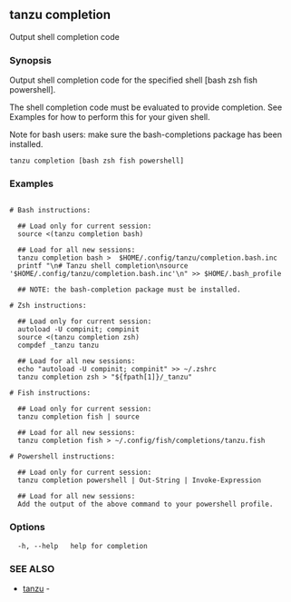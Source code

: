## tanzu completion

Output shell completion code

### Synopsis


Output shell completion code for the specified shell [bash zsh fish powershell].

The shell completion code must be evaluated to provide completion. See Examples
for how to perform this for your given shell.

Note for bash users: make sure the bash-completions package has been installed.

```
tanzu completion [bash zsh fish powershell]
```

### Examples

```

# Bash instructions:

  ## Load only for current session:
  source <(tanzu completion bash)

  ## Load for all new sessions:
  tanzu completion bash >  $HOME/.config/tanzu/completion.bash.inc
  printf "\n# Tanzu shell completion\nsource '$HOME/.config/tanzu/completion.bash.inc'\n" >> $HOME/.bash_profile

  ## NOTE: the bash-completion package must be installed.

# Zsh instructions:

  ## Load only for current session:
  autoload -U compinit; compinit
  source <(tanzu completion zsh)
  compdef _tanzu tanzu

  ## Load for all new sessions:
  echo "autoload -U compinit; compinit" >> ~/.zshrc
  tanzu completion zsh > "${fpath[1]}/_tanzu"

# Fish instructions:

  ## Load only for current session:
  tanzu completion fish | source

  ## Load for all new sessions:
  tanzu completion fish > ~/.config/fish/completions/tanzu.fish

# Powershell instructions:

  ## Load only for current session:
  tanzu completion powershell | Out-String | Invoke-Expression

  ## Load for all new sessions:
  Add the output of the above command to your powershell profile.
```

### Options

```
  -h, --help   help for completion
```

### SEE ALSO

* [tanzu](tanzu.md)	 - 

